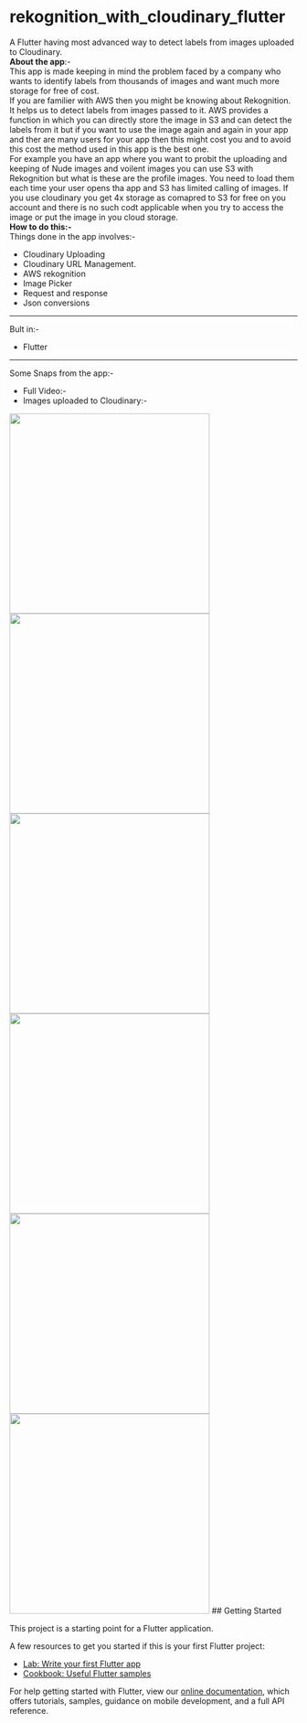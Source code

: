 # rekognition_with_cloudinary_flutter

A Flutter having most advanced way to detect labels from images uploaded to Cloudinary.
<br>
**About the app**:-<br>
This app is made keeping in mind the problem faced by a company who wants to identify labels from thousands of images and want much more storage for free of cost.<br> If you are familier with AWS then you might be knowing about Rekognition. It helps us to detect labels from images passed to it. AWS provides a function in which you can directly store the image in S3 and can detect the labels from it but if you want to use the image again and again in your app and ther are many users for your app then this might cost you and to avoid this cost the method used in this app is the best one.<br>
For example you have an app where you want to probit the uploading and keeping of Nude images and voilent images you can use S3 with Rekognition but what is these are the profile images. You need to load them each time your user opens tha app and S3 has limited calling of images. If you use cloudinary you get 4x storage as comapred to S3 for free on you account and there is no such codt applicable when you try to access the image or put the image in you cloud storage.<br>
__How to do this:-__<url>
<br>
Things done in the app involves:-<br>
* Cloudinary Uploading
* Cloudinary URL Management.
* AWS rekognition
* Image Picker
* Request and response
* Json conversions
___
Bult in:-
* Flutter
___
Some Snaps from the app:-
* Full Video:-<br>
* Images uploaded to Cloudinary:- <br>
<img src="https://res.cloudinary.com/harshkumarkhatri/image/upload/v1596885097/readme%20images/rekognition%20with%20cloudinary%20flutter/Screenshot_from_2020-08-08_16-40-12_avaqfn.png" height=350>
<img src="https://res.cloudinary.com/harshkumarkhatri/image/upload/v1596885097/readme%20images/rekognition%20with%20cloudinary%20flutter/Screenshot_from_2020-08-08_16-40-19_lgxejx.png" height=350>
<img src="https://res.cloudinary.com/harshkumarkhatri/image/upload/v1596885947/readme%20images/rekognition%20with%20cloudinary%20flutter/Screenshot_from_2020-08-08_16-54-27_vgkejf.png" height=350>
<img src="https://res.cloudinary.com/harshkumarkhatri/image/upload/v1596885948/readme%20images/rekognition%20with%20cloudinary%20flutter/Screenshot_from_2020-08-08_16-54-47_ro35jd.png" height=350>
<img src="https://res.cloudinary.com/harshkumarkhatri/image/upload/v1596885947/readme%20images/rekognition%20with%20cloudinary%20flutter/Screenshot_from_2020-08-08_16-55-10_jwdlvy.png" height=350>
<img src="https://res.cloudinary.com/harshkumarkhatri/image/upload/v1596885947/readme%20images/rekognition%20with%20cloudinary%20flutter/Screenshot_from_2020-08-08_16-55-21_amzngg.png" height=350>
## Getting Started

This project is a starting point for a Flutter application.

A few resources to get you started if this is your first Flutter project:

- [Lab: Write your first Flutter app](https://flutter.dev/docs/get-started/codelab)
- [Cookbook: Useful Flutter samples](https://flutter.dev/docs/cookbook)

For help getting started with Flutter, view our
[online documentation](https://flutter.dev/docs), which offers tutorials,
samples, guidance on mobile development, and a full API reference.
